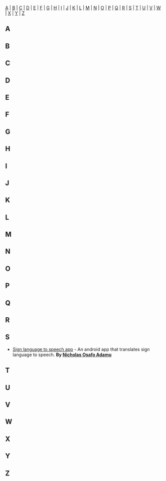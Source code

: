 [A](#A) | [B](#B) | [C](#C) | [D](#D) | [E](#E) | [F](#F) | [G](#G) | [H](#H) | [I](#I) | [J](#J) | [K](#K) | [L](#L) | [M](#M) | [N](#N) | [O](#O) | [P](#P) | [Q](#Q) | [R](#R) | [S](#S) | [T](#T) | [U](#U) | [V](#V) | [W](#W) | [X](#X) | [Y](#Y) | [Z](#Z)


## <a name="A"> </a>A


## <a name="B"> </a>B


## <a name="C"> </a>C



## <a name="D"> </a>D


## <a name="E"> </a>E


## <a name="F"> </a>F


## <a name="G"> </a>G


## <a name="H"> </a>H



## <a name="I"> </a>I



## <a name="J"> </a>J


## <a name="K"> </a>K


## <a name="L"> </a>L



## <a name="M"> </a>M


## <a name="N"> </a>N


## <a name="O"> </a>O



## <a name="P"> </a>P


## <a name="Q"> </a>Q


## <a name="R"> </a>R



## <a name="S"> </a>S

* [Sign language to speech app](https://github.com/nodamu/Sign-Language-to-Speech) - An android app that translates sign language to speech. **By [Nicholas Osafo Adamu](https://twitter.com/oboi_niqo)**


## <a name="T"> </a>T



## <a name="U"> </a>U



## <a name="V"> </a>V


## <a name="W"> </a>W


## <a name="X"> </a>X


## <a name="Y"> </a>Y


## <a name="Z"> </a>Z
